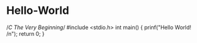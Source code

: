 # Hello-World
/*C The Very Beginning*/
#include <stdio.h>
  int main() {
  prinf("Hello World! /n");
  return 0;
 }
